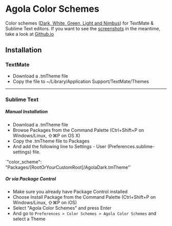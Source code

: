 # Agola Color Schemes
Color schemes (<a href="http://underlinewords.github.io/Agola-Color-Schemes">Dark, White, Green, Light and Nimbus</a>) for TextMate &amp; Sublime Text editors. If you want to see the <a href="http://underlinewords.github.io/Agola-Color-Schemes">screenshots</a> in the meantime, take a look at <a href="http://underlinewords.github.io/Agola-Color-Schemes">Github.io</a>

## Installation

### TextMate
 - Download a .tmTheme file
 - Copy the file to ~/Library/Application Support/TextMate/Themes

----------
### Sublime Text
##### Manual Installation
- Download a .tmTheme file
- Browse Packages from the Command Palette (Ctrl+Shift+P on Windows/Linux, ⇧⌘P on OS X)
- Copy the .tmTheme file to Packages
- And add the following line to Settings - User (Preferences.sublime-settings) file.
<p>`"color_scheme": "Packages/[RootOrYourCustomRoot]/AgolaDark.tmTheme"`</p>

##### Or via Package Control
- Make sure you already have Package Control installed
- Choose Install Package from the Command Palette (Ctrl+Shift+P on Windows/Linux, ⇧⌘P on iOS)
- Select "Agola Color Schemes" and press Enter
- And go to `Preferences > Color Schemes > Agola Color Schemes` and select a Theme
